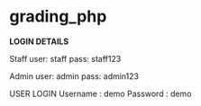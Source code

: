 # grading_php
**LOGIN DETAILS**

Staff
user: staff
pass: staff123

Admin
user: admin
pass: admin123

USER LOGIN
Username : demo
Password : demo